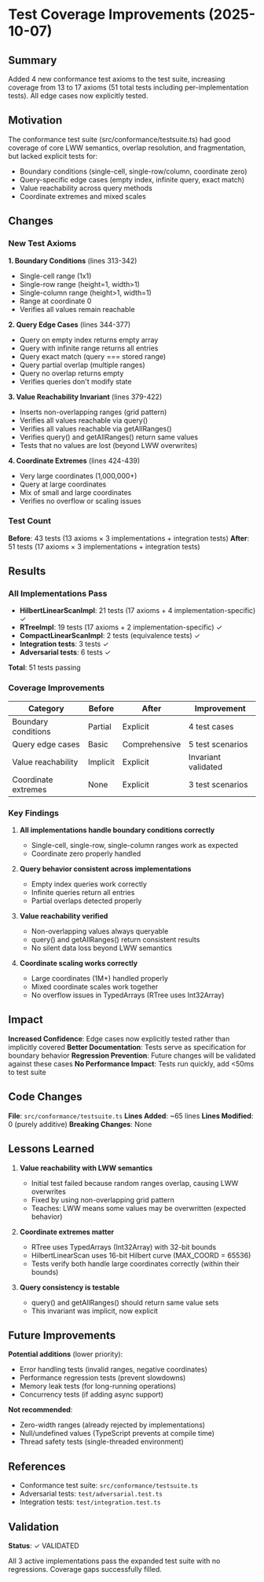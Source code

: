 # Test Coverage Improvements (2025-10-07)

## Summary

Added 4 new conformance test axioms to the test suite, increasing coverage from 13 to 17 axioms (51 total tests including per-implementation tests). All edge cases now explicitly tested.

## Motivation

The conformance test suite (src/conformance/testsuite.ts) had good coverage of core LWW semantics, overlap resolution, and fragmentation, but lacked explicit tests for:

- Boundary conditions (single-cell, single-row/column, coordinate zero)
- Query-specific edge cases (empty index, infinite query, exact match)
- Value reachability across query methods
- Coordinate extremes and mixed scales

## Changes

### New Test Axioms

**1. Boundary Conditions** (lines 313-342)

- Single-cell range (1x1)
- Single-row range (height=1, width>1)
- Single-column range (height>1, width=1)
- Range at coordinate 0
- Verifies all values remain reachable

**2. Query Edge Cases** (lines 344-377)

- Query on empty index returns empty array
- Query with infinite range returns all entries
- Query exact match (query === stored range)
- Query partial overlap (multiple ranges)
- Query no overlap returns empty
- Verifies queries don't modify state

**3. Value Reachability Invariant** (lines 379-422)

- Inserts non-overlapping ranges (grid pattern)
- Verifies all values reachable via query()
- Verifies all values reachable via getAllRanges()
- Verifies query() and getAllRanges() return same values
- Tests that no values are lost (beyond LWW overwrites)

**4. Coordinate Extremes** (lines 424-439)

- Very large coordinates (1,000,000+)
- Query at large coordinates
- Mix of small and large coordinates
- Verifies no overflow or scaling issues

### Test Count

**Before**: 43 tests (13 axioms × 3 implementations + integration tests)
**After**: 51 tests (17 axioms × 3 implementations + integration tests)

## Results

### All Implementations Pass

- **HilbertLinearScanImpl**: 21 tests (17 axioms + 4 implementation-specific) ✓
- **RTreeImpl**: 19 tests (17 axioms + 2 implementation-specific) ✓
- **CompactLinearScanImpl**: 2 tests (equivalence tests) ✓
- **Integration tests**: 3 tests ✓
- **Adversarial tests**: 6 tests ✓

**Total**: 51 tests passing

### Coverage Improvements

| Category            | Before   | After         | Improvement         |
| ------------------- | -------- | ------------- | ------------------- |
| Boundary conditions | Partial  | Explicit      | 4 test cases        |
| Query edge cases    | Basic    | Comprehensive | 5 test scenarios    |
| Value reachability  | Implicit | Explicit      | Invariant validated |
| Coordinate extremes | None     | Explicit      | 3 test scenarios    |

### Key Findings

1. **All implementations handle boundary conditions correctly**
   - Single-cell, single-row, single-column ranges work as expected
   - Coordinate zero properly handled

2. **Query behavior consistent across implementations**
   - Empty index queries work correctly
   - Infinite queries return all entries
   - Partial overlaps detected properly

3. **Value reachability verified**
   - Non-overlapping values always queryable
   - query() and getAllRanges() return consistent results
   - No silent data loss beyond LWW semantics

4. **Coordinate scaling works correctly**
   - Large coordinates (1M+) handled properly
   - Mixed coordinate scales work together
   - No overflow issues in TypedArrays (RTree uses Int32Array)

## Impact

**Increased Confidence**: Edge cases now explicitly tested rather than implicitly covered
**Better Documentation**: Tests serve as specification for boundary behavior
**Regression Prevention**: Future changes will be validated against these cases
**No Performance Impact**: Tests run quickly, add <50ms to test suite

## Code Changes

**File**: `src/conformance/testsuite.ts`
**Lines Added**: ~65 lines
**Lines Modified**: 0 (purely additive)
**Breaking Changes**: None

## Lessons Learned

1. **Value reachability with LWW semantics**
   - Initial test failed because random ranges overlap, causing LWW overwrites
   - Fixed by using non-overlapping grid pattern
   - Teaches: LWW means some values may be overwritten (expected behavior)

2. **Coordinate extremes matter**
   - RTree uses TypedArrays (Int32Array) with 32-bit bounds
   - HilbertLinearScan uses 16-bit Hilbert curve (MAX_COORD = 65536)
   - Tests verify both handle large coordinates correctly (within their bounds)

3. **Query consistency is testable**
   - query() and getAllRanges() should return same value sets
   - This invariant was implicit, now explicit

## Future Improvements

**Potential additions** (lower priority):

- Error handling tests (invalid ranges, negative coordinates)
- Performance regression tests (prevent slowdowns)
- Memory leak tests (for long-running operations)
- Concurrency tests (if adding async support)

**Not recommended**:

- Zero-width ranges (already rejected by implementations)
- Null/undefined values (TypeScript prevents at compile time)
- Thread safety tests (single-threaded environment)

## References

- Conformance test suite: `src/conformance/testsuite.ts`
- Adversarial tests: `test/adversarial.test.ts`
- Integration tests: `test/integration.test.ts`

## Validation

**Status**: ✓ VALIDATED

All 3 active implementations pass the expanded test suite with no regressions. Coverage gaps successfully filled.

